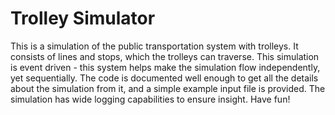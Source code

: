 # Trolley Simulator
This is a simulation of the public transportation system with trolleys. It consists of lines and stops, which the trolleys can traverse.
This simulation is event driven - this system helps make the simulation flow independently, yet sequentially. The code is documented well
enough to get all the details about the simulation from it, and a simple example input file is provided. The simulation has wide logging capabilities
to ensure insight. Have fun!
